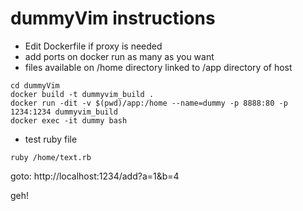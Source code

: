 # dummyVim instructions
- Edit Dockerfile if proxy is needed
- add ports on docker run as many as you want
- files available on /home directory linked to /app directory of host
```
cd dummyVim
docker build -t dummyvim_build .
docker run -dit -v $(pwd)/app:/home --name=dummy -p 8888:80 -p 1234:1234 dummyvim_build
docker exec -it dummy bash
```
- test ruby file
```
ruby /home/text.rb
```
goto: http://localhost:1234/add?a=1&b=4

geh!